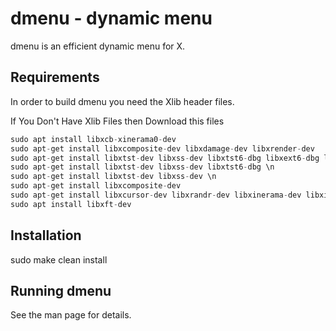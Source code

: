 dmenu - dynamic menu
====================
dmenu is an efficient dynamic menu for X.


Requirements
------------
In order to build dmenu you need the Xlib header files. 

 If You Don't Have Xlib Files then Download this files
 ```c
sudo apt install libxcb-xinerama0-dev
sudo apt-get install libxcomposite-dev libxdamage-dev libxrender-dev
sudo apt-get install libxtst-dev libxss-dev libxtst6-dbg libxext6-dbg libxss1-dbg\n
sudo apt-get install libxtst-dev libxss-dev libxtst6-dbg \n
sudo apt-get install libxtst-dev libxss-dev \n
sudo apt-get install libxcomposite-dev  
sudo apt-get install libxcursor-dev libxrandr-dev libxinerama-dev libxi-dev
sudo apt install libxft-dev
```
Installation
------------
 sudo make clean install
    
Running dmenu
-------------
See the man page for details.
